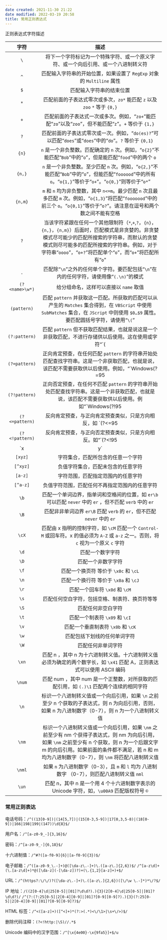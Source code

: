 ```yaml
---
date created: 2021-11-30 21:22
date modified: 2022-03-19 20:58
title: 常用正则表达式
---
```

正则表达式字符描述

|      字符      |                             描述                             |
| :------------: | :----------------------------------------------------------: |
|      `\`       | 将下一个字符标记为一个特殊字符、或一个原义字符、或一个向后引用、或一个八进制转义符 |
|      `^`       | 匹配输入字符串的开始位置，如果设置了 `RegExp` 对象的 `Multiline` 属性 |
|      `$`       |                   匹配输入字符串的结束位置                   |
|      `*`       | 匹配前面的子表达式零次或多次，`zo*` 能匹配 `z` 以及 `zoo` `*` 等于 `{0,}` |
|      `+`       | 匹配前面的子表达式一次或多次。例如，“`zo+`”能匹配“`zo`”以及“`zoo`”，但不能匹配“`z`”。`+` 等价于 `{1,}` |
|      `?`       | 匹配前面的子表达式零次或一次。例如，“`do(es)?`”可以匹配“`does`”或“`does`”中的“`do`”。`?` 等价于 `{0,1}` |
|     `{n}`      | `n` 是一个非负整数。匹配确定的 `n` 次。例如，“`o{2}`”不能匹配“`Bob`”中的“`o`”，但是能匹配“`food`”中的两个 `o` |
|     `{n,}`     | `n` 是一个非负整数。至少匹配 `n` 次。例如，“`o{2,}`”不能匹配“`Bob`”中的“`o`”，但能匹配“`foooood`”中的所有 `o`。“`o{1,}`”等价于“`o+`”。“`o{0,}`”则等价于“`o*`” |
|    `{n,m}`     | `m` 和 `n` 均为非负整数，其中 `n<=m`。最少匹配 `n` 次且最多匹配 `m` 次。例如，“`o{1,3}`”将匹配“`fooooood`”中的前三个 `o`。“`o{0,1}`”等价于“`o?`”。请注意在逗号和两个数之间不能有空格 |
|      `?`       | 当该字符紧跟在任何一个其他限制符（`*`,`+`,`?`，`{n}`，`{n,}`，`{n,m}`）后面时，匹配模式是非贪婪的。非贪婪模式尽可能少的匹配所搜索的字符串，而默认的贪婪模式则尽可能多的匹配所搜索的字符串。例如，对于字符串“`oooo`”，“`o+?`”将匹配单个“`o`”，而“`o+`”将匹配所有“`o`” |
|      `.`       | 匹配除“`\n`”之外的任何单个字符。要匹配包括“`\n`”在内的任何字符，请使用像“`(.\n)`”的模式 |
| `(?<name>\w*)` |            给分组命名，这样可以直接以 `name` 取值            |
|  `(pattern)`   | 匹配 `pattern` 并获取这一匹配。所获取的匹配可以从产生的 `Matches` 集合得到，在 `VBScript` 中使用 `SubMatches` 集合，在 `JScript` 中则使用 `$0…$9` 属性。要匹配圆括号字符，请使用“`\(`” |
| `(?:pattern)`  | 匹配 `pattern` 但不获取匹配结果，也就是说这是一个非获取匹配，不进行存储供以后使用。这在使用或字符“`(|)`“ 来组合一个模式的各个部分很有用，如 `industr(?:y|ies)` 就是一个比 `industry|industries` 更简略的表达式 |
| `(?=pattern)`  | 正向肯定预查，在任何匹配 `pattern` 的字符串开始处匹配查找字符串。这是一个非获取匹配，也就是说，该匹配不需要获取供以后使用。例如，“`Windows(?=95|98|NT|2000)`“ 中的 `windows` ，但不能匹配 `windows3.1` 中的 `windows` 预查不消耗字符，在一个匹配发生后，在最后一次匹配之后立即开始下一次匹配的搜索，而不是从包含预查的字符之后开始 |
| `(?!pattern)`  | 正向否定预查，在任何不匹配 `pattern` 的字符串开始处匹配查找字符串。这是一个非获取匹配，也就是说，该匹配不需要获取供以后使用。例如“`Windows(?!95|98|NT|2000)` 能匹配 `windows3.1` 中的 `windows` ，但不能匹配 `windows2000` 中的 `windows` 预查不消耗字符，也就说在一个匹配发生后，在最后一次匹配之后立即开始下一次匹配的搜索，而不是从包含预查的字符之后开始 |
| `(?<=pattern)` | 反向肯定预查，与正向肯定预查类似，只是方向相反，如 `(?<=95|98|NT|2000)Windows` 能匹配 `2000Windows` 中的 `Windows` ，但不能匹配 `3.1Windows` 中的 `Windows` |
| `(?<!pattern)` | 反向肯定预查，与正向否定预查类似，只是方向相反。如“`(?<!95|98|NT|2000)Windows` 能匹配 `3.1Windows` 中的 `windows` 但不能匹配 `2000Windows` 中的 `windows` |
|     `x|y`      | 匹配 x 或 y 如 `z|food` 匹配 z 或 food，`(z|f)ood` 匹配 `zood` 或 `food` |
|    `[xyz]`     |              字符集合，匹配所包含的任意一个字符              |
|    `[^xyz]`    |              负值字符集合，匹配未包含的任意字符              |
|    `[a-z]`     |              字符范围，匹配指定范围内的任意字符              |
|    `[^a-z]`    |        负值字符范围，匹配任何不再指定范围内的任意字符        |
|      `\b`      | 匹配一个单词边界，指单词和空格间的位置，如 `er\b` 可以匹配 `never` 中的 `er` ，但不匹配 `verb` 中的 `er` |
|      `\B`      | 匹配非非单词边界 `er\B` 匹配 `verb` 的 `er`，但不匹配 `never` 中的 `er` |
|     `\cX`      | 匹配由 x 指明的控制字符，如 `\cM` 匹配一个 `Control-M` 或回车符。x 的值必须为 `A-Z` 或 `a-z` 之一。否则，将 `c` 视为一个原义 `c` 字符 |
|      `\d`      |                       匹配一个数字字符                       |
|      `\D`      |                      匹配一个非数字字符                      |
|      `\f`      |            匹配一个换页符 等价于 `\x0c` 和 `\cL`             |
|      `\n`      |            匹配一个换行符 等价于 `\x0a` 和 `\cJ`             |
|      `\r`      |                匹配一个回车符 `\x0d` 和 `\cM`                |
|      `\s`      |        匹配任何空白字符，包括空格、制表符、换页符等等        |
|      `\S`      |                      匹配任何非空白字符                      |
|      `\t`      |                匹配一个制表符 `\x09` 和 `\cI`                |
|      `\v`      |              匹配一个垂直制表符 `\x0b` 和 `\cK`              |
|      `\w`      |                 匹配包括下划线的任何单词字符                 |
|      `\W`      |                      匹配任何非单词字符                      |
|     `\xn`      | 匹配 n ，其中 n 为十六进制转义值。十六进制转义值必须为确定的两个数字长，如 `\x41` 匹配 A，正则表达式可以使用 ASCII 编码 |
|     `\num`     | 匹配 num ，其中 num 是一个正整数，对所获取的匹配引用，如 `(.)\1` 匹配两个连续的相同字符 |
|      `\n`      | 标识一个八进制转义值或一个向后引用，如果 `\n` 之前至少 n 个获取的子表达式，则 n 为向后引用，否则，如果 n 为八进制数字（0-7），则 n 为一个八进制转义值 |
|     `\nm`      | 标识一个八进制转义值或一个向后引用，如果 `\nm` 之前至少有 nm 个获得子表达式，则 nm 为向后引用，如果 `\nm` 之前至少有 n 个获取，则 n 为一个后跟文字 m 的向后引用。如果前面的条件都不满足，若 n 和 m 均为八进制数字（0-7），则 `\nm` 将匹配八进制转义值 |
|     `\nml`     | 如果 `n` 为八进制数字（0-3），且 `m` 和 `l` 均为 八进制数字 （0-7），则匹配八进制转义值 `nml` |
|     `\un`      | 匹配 n，其中 n 是一个用 4 个十六进制数字表示的 Unicode 字符，如，`\u00A9` 匹配版权符号 `©` |



### 常用正则表达 

电话号码：`/^((13[0-9])|(14[5,7])|(15[0-3,5-9])|17[0,3,5-8)|(18[0-9])|166|198|199|(147))\d{8}$/`

用户名：`/^[a-z0-9_-]{3,16}$/`

密码：`/^[a-z0-9_-]{6,18}$/`

十六进制值：`/^#?([a-f0-9]{6}|[a-f0-9]{3})$/`

电子邮箱：`/^([a-z0-9_\.-]+)@([\da-z\.-]+)\.([a-z\.]{2,6})$/`
`/^[a-z\d]+(\.[a-z\d]+)*@([\da-z](-[\da-z])?)+(\.{1,2}[a-z]+)+$/`

URL：`/^(https?:\/\/)?([\da-z\.-]+)\.([a-z\.]{2,6})([\/\w \.-]*)*\/?$/`

IP 地址：`/((2[0-4]\d|25[0-5]|[01]?\d\d?).){3}(2[0-4]\d|25[0-5]|[01]?\d\d?)/`
`/^(?:(?:25[0-5]|2[0-4][0-9]|[01]?[0-9][0-9]?).){3}(?:25[0-5]|2[0-4][0-9]|[01]?[0-9][0-9]?)$/`

HTML 标签：`/^<([a-z]+)([^<]+)*(?:>(.*)<\/\1>|\s+\/>)$/`

删除代码注释：`(?<!http:|\S)//.*$`

Unicode 编码中的汉字范围：`/^[\x{4e00}-\x{9fa5}]+$/u`



